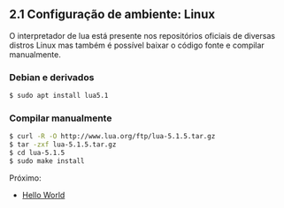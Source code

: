 ## 2.1 Configuração de ambiente: Linux

O interpretador de lua está presente nos repositórios oficiais de diversas distros Linux mas também é possível baixar o código fonte e compilar manualmente.

### Debian e derivados
```sh
$ sudo apt install lua5.1
```

### Compilar manualmente
```sh
$ curl -R -O http://www.lua.org/ftp/lua-5.1.5.tar.gz
$ tar -zxf lua-5.1.5.tar.gz
$ cd lua-5.1.5
$ sudo make install
```

Próximo: 
- [Hello World](/Basico/hello-world.md)